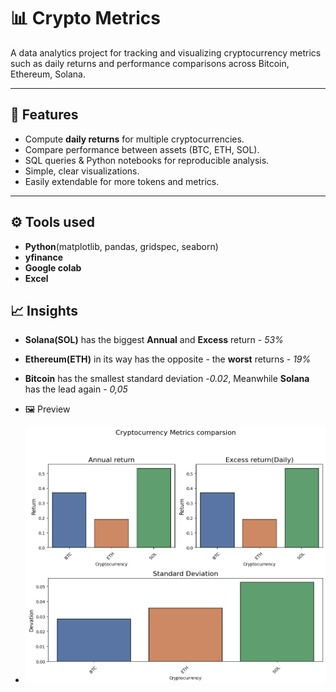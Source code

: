 # 📊 Crypto Metrics  

A data analytics project for tracking and visualizing cryptocurrency metrics such as daily returns and performance comparisons across Bitcoin, Ethereum, Solana.

---

## 🚀 Features  
- Compute **daily returns** for multiple cryptocurrencies.  
- Compare performance between assets (BTC, ETH, SOL).  
- SQL queries & Python notebooks for reproducible analysis.  
- Simple, clear visualizations.  
- Easily extendable for more tokens and metrics.  

---

## ⚙️ Tools used
- **Python**(matplotlib, pandas, gridspec, seaborn)
- **yfinance**
- **Google colab**
- **Excel**

## 📈 Insights
- **Solana(SOL)** has the biggest **Annual** and **Excess** return - *53%*
- **Ethereum(ETH)** in its way has the opposite - the **worst** returns - *19%*
- **Bitcoin** has the smallest standard deviation -*0.02*, Meanwhile **Solana** has the lead again - *0,05*

- 🖼 Preview
- ![Alt Text](images/cryptometr.png)
